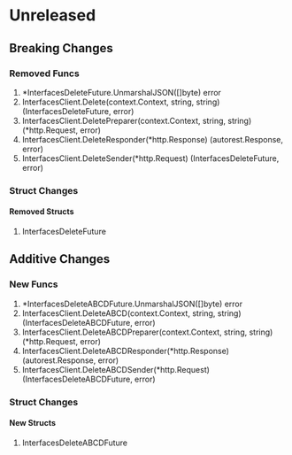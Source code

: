# Unreleased

## Breaking Changes

### Removed Funcs

1. *InterfacesDeleteFuture.UnmarshalJSON([]byte) error
1. InterfacesClient.Delete(context.Context, string, string) (InterfacesDeleteFuture, error)
1. InterfacesClient.DeletePreparer(context.Context, string, string) (*http.Request, error)
1. InterfacesClient.DeleteResponder(*http.Response) (autorest.Response, error)
1. InterfacesClient.DeleteSender(*http.Request) (InterfacesDeleteFuture, error)

### Struct Changes

#### Removed Structs

1. InterfacesDeleteFuture

## Additive Changes

### New Funcs

1. *InterfacesDeleteABCDFuture.UnmarshalJSON([]byte) error
1. InterfacesClient.DeleteABCD(context.Context, string, string) (InterfacesDeleteABCDFuture, error)
1. InterfacesClient.DeleteABCDPreparer(context.Context, string, string) (*http.Request, error)
1. InterfacesClient.DeleteABCDResponder(*http.Response) (autorest.Response, error)
1. InterfacesClient.DeleteABCDSender(*http.Request) (InterfacesDeleteABCDFuture, error)

### Struct Changes

#### New Structs

1. InterfacesDeleteABCDFuture
